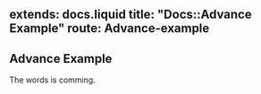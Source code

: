 extends: docs.liquid
title: "Docs::Advance Example"
route: Advance-example
---

## Advance Example

The words is comming.